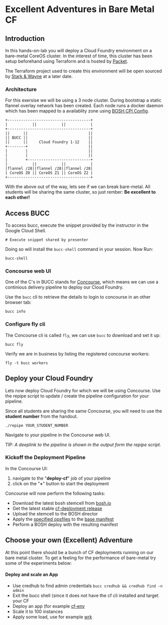 # Excellent Adventures in Bare Metal CF

## Introduction
In this hands-on-lab you will deploy a Cloud Foundry environment on a bare-metal CoreOS cluster.
In the interest of time, this cluster has been setup beforehand using Terraform and is hosted by [Packet](http://packet.com).

The Terraform project used to create this environment will be open sourced by [Stark & Wayne](https://www.starkandwayne.com/) at a later date.

### Architecture
For this exersise we will be using a 3 node cluster.
During bootstrap a static flannel overlay network has been created.
Each node runs a docker daemon which has been mapped to a availablity zone using [BOSH CPI Config](https://bosh.io/docs/cpi-config/).
```
+-------------------------------------+
|           ||           ||           |
+-------------------------------------+
||      ||                           ||
|| BUCC ||                           ||
||      ||     Cloud Foundry 1-12    ||
+--------+                           ||
|        |                           ||
|        |                           ||
|        +----------------------------+
|           ||           ||           |
|flannel /28||flannel /28||flannel /28|
| CoreOS Z0 || CoreOS Z1 || CoreOS Z2 |
+-------------------------------------+
```

With the above out of the way, lets see if we can break bare-metal.
All students will be sharing the same cluster, so just rember: __Be excellent to each other!__

## Access BUCC
To access bucc, execute the snippet provided by the instructor in the Google Cloud Shell.
```
# Execute snippet shared by presenter
```

Doing so will install the `bucc-shell` command in your session.
Now Run:
```
bucc-shell
```

### Concourse web UI
One of the C's in BUCC stands for [Concourse](https://concourse-ci.org/), which means we can use a continious delivery pipeline to deploy our Cloud Foundry.

Use the `bucc` cli to retrieve the details to login to concourse in an other browser tab:
```
bucc info
```

### Configure fly cli
The Concourse cli is called `fly`, we can use `bucc` to download and set it up:
```
bucc fly
```

Verify we are in business by listing the registered concourse workers:
```
fly -t bucc workers
```

## Deploy your Cloud Foundry
Lets now deploy Cloud Foundry for which we will be using Concourse.
Use the repipe script to update / create the pipeline configuration for your pipeline.

Since all students are sharing the same Concourse, you will need to use the __student number__ from the handout.

```
./repipe YOUR_STUDENT_NUMBER
```

Navigate to your pipeline in the Concourse web UI.

TIP: _A deeplink to the pipeline is shown in the output form the repipe script._

### Kickoff the Deployment Pipeline
In the Concourse UI:
1. navigate to the "__deploy-cf__" job of your pipeline
1. click on the "__+__" button to start the deployment

Concourse will now perform the following tasks:
- Download the latest bosh stemcell from [bosh.io](https://bosh.cloudfoundry.org/stemcells/)
- Get the latest stable [cf-deployment release](https://github.com/cloudfoundry/cf-deployment/releases)
- Upload the stemcell to the BOSH director
- Apply the [specified opsfiles](https://github.com/cloudfoundry/summit-hands-on-labs/blob/master/the-hague-2019/bare-metal-cf/deploy-cf-pipeline.yml#L16-L20) to the [base manifest](https://github.com/cloudfoundry/cf-deployment/blob/master/cf-deployment.yml)
- Perform a BOSH deploy with the resulting manifest

## Choose your own (Excellent) Adventure
At this point there should be a bunch of CF deployments running on our bare metal cluster.
To get a feeling for the performance of bare-metal try some of the experiments below:

#### Deploy and scale an App
- Use credhub to find admin credentials `bucc credhub && credhub find -n admin`
- Exit the bucc shell (since it does not have the cf cli installed and target your CF
- Deploy an app (for example [cf-env](https://github.com/cloudfoundry-community/cf-env)
- Scale it to 100 instances
- Apply some load, use for example [wrk](https://github.com/wg/wrk)
